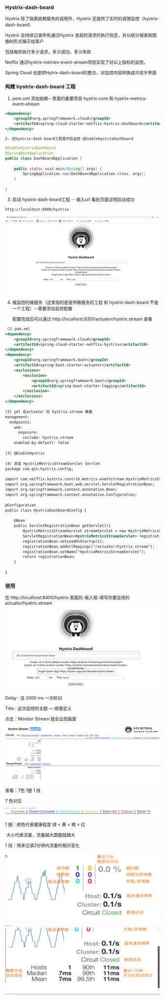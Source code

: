 ### Hystrix-dash-board

Hystrix 除了隔离依赖服务的调用外，Hystrix 还提供了实时的调用监控（hystrix-dash-board）

Hystrix 会持续记录所有通过Hystrix 发起的请求的执行信息，并以统计报表和图像的形式展示给客户

包括每秒执行多少请求，多少成功，多少失败

Netflix 通过hystrix-metries-event-stream项目实现了对以上指标的监控。

Spring Cloud 也提供Hytrix-dash-board的整合，对监控内容转换成可视乎界面



### 构建 hystrix-dash-board 工程 

1. pom.xml 添加依赖--里面的重要项目  hystrix-core 和  hystrix-metrics-event-stream 

```xml
<dependency>
    <groupId>org.springframework.cloud</groupId>
    <artifactId>spring-cloud-starter-netflix-hystrix-dashboard</artifactId>
</dependency>
```

	2. 在hystrix-dash-board工程里开启监控 @EnableHystrixDashboard

```java
@EnableHystrixDashboard
@SpringBootApplication
public class DashBoardApplication {

    public static void main(String[] args) {
        SpringApplication.run(DashBoardApplication.class, args);
    }

}
```

3. 启动 hystrix-dash-board工程 -- 输入url 看到页面证明启动成功

```url
http://localhost:8400/hystrix
```

![](img\20200208200208.png)







4. 被监控的微服务（这里指的是提供微服务的工程 和 hystrix-dash-board 不是一个工程）--需要添加监控配置

   配置完成后可以通过 http://localhost:8301/actuator/hystrix.stream 查看

```xml
（1）pom.xml
<dependency>
    <groupId>org.springframework.cloud</groupId>
    <artifactId>spring-cloud-starter-netflix-hystrix</artifactId>
</dependency>
<dependency>
    <groupId>org.springframework.boot</groupId>
    <artifactId>spring-boot-starter-actuator</artifactId>
    <exclusions>
        <exclusion>
            <groupId>org.springframework.boot</groupId>
            <artifactId>spring-boot-starter-logging</artifactId>
        </exclusion>
    </exclusions>
</dependency>

(2) yml 在actuator 将 hystrix.stream 暴露
management:
  endpoints:
    web:
      exposure:
        include: hystrix.stream
    enabled-by-default: false

(3) @EnableHystrix

(4) 添加 HystrixMetricsStreamServlet Servlet 
package com.qin.hystrix.config;

import com.netflix.hystrix.contrib.metrics.eventstream.HystrixMetricsStreamServlet;
import org.springframework.boot.web.servlet.ServletRegistrationBean;
import org.springframework.context.annotation.Bean;
import org.springframework.context.annotation.Configuration;

@Configuration
public class HystrixDashboardConfig {

    @Bean
    public ServletRegistrationBean getServlet(){
        HystrixMetricsStreamServlet streamServlet = new HystrixMetricsStreamServlet();
        ServletRegistrationBean<HystrixMetricsStreamServlet> registrationBean = new ServletRegistrationBean<HystrixMetricsStreamServlet>(streamServlet);
        registrationBean.setLoadOnStartup(1);
        registrationBean.addUrlMappings("/actuator/hystrix.stream");
        registrationBean.setName("HystrixMetricsStreamServlet");
        return registrationBean;
    }

}
```



### 使用

在  http://localhost:8400/hystrix  里面的-输入框-填写你要监控的 actuator/hystrix.stream

  ![](img\20200208203720.png)

Delay : 没 2000 ms 一次轮训

Title :  这次监控的主题 — 顺便定义

点击：Monitor Stream 就会出现画面



![](img\20200208204005.png)



查看：7色 1圈 1 线 

7 色对应 

![](img\20200208205550.png)



1 圈：颜色代表健康程度 绿 < 黄 < 橙 < 红

​		  大小代表流量，流量越大圆圈就越大

1 线：用来记录2分钟内流量的相对变化



![](img\20200208211209.png)



![](img\20200208211243.png)


